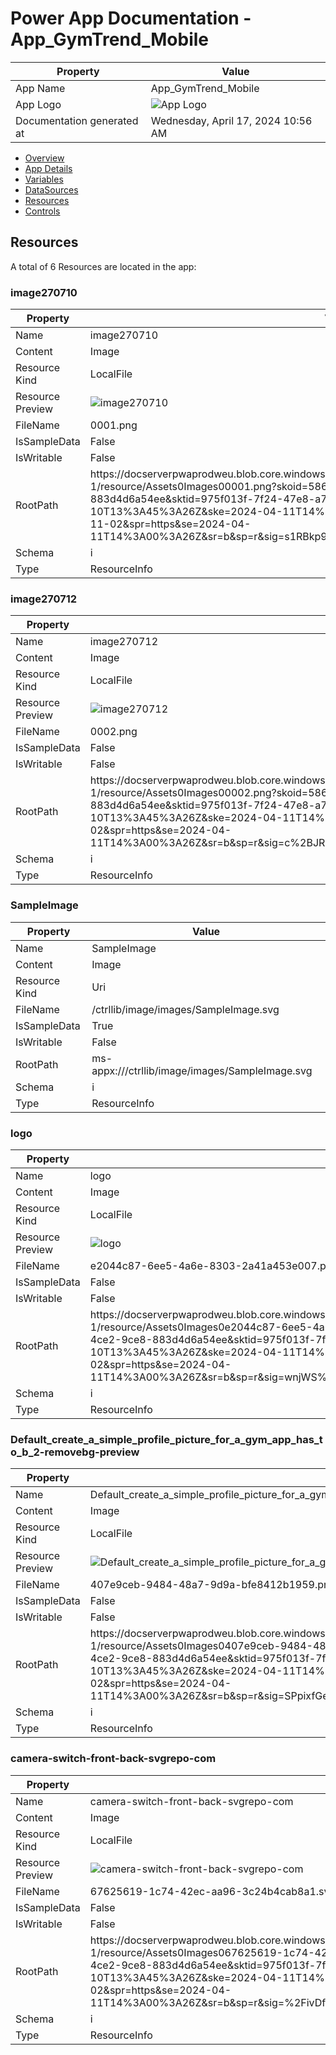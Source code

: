 ﻿# Power App Documentation \- App\_GymTrend\_Mobile

| Property                   | Value                                   |
| -------------------------- | --------------------------------------- |
| App Name                   | App\_GymTrend\_Mobile                   |
| App Logo                   | ![App Logo](resources/applogoSmall.png) |
| Documentation generated at | Wednesday, April 17, 2024 10:56 AM      |

- [Overview](index-App_GymTrend_Mobile.md)
- [App Details](appdetails-App_GymTrend_Mobile.md)
- [Variables](variables-App_GymTrend_Mobile.md)
- [DataSources](datasources-App_GymTrend_Mobile.md)
- [Resources](resources-App_GymTrend_Mobile.md)
- [Controls](controls-App_GymTrend_Mobile.md)

## Resources

A total of 6 Resources are located in the app:

### image270710

| Property         | Value                                                                                                                                                                                                                                                                                                                                                                                                                                                    |
| ---------------- | -------------------------------------------------------------------------------------------------------------------------------------------------------------------------------------------------------------------------------------------------------------------------------------------------------------------------------------------------------------------------------------------------------------------------------------------------------- |
| Name             | image270710                                                                                                                                                                                                                                                                                                                                                                                                                                              |
| Content          | Image                                                                                                                                                                                                                                                                                                                                                                                                                                                    |
| Resource Kind    | LocalFile                                                                                                                                                                                                                                                                                                                                                                                                                                                |
| Resource Preview | ![image270710](resources/0001.png)                                                                                                                                                                                                                                                                                                                                                                                                                       |
| FileName         | 0001.png                                                                                                                                                                                                                                                                                                                                                                                                                                                 |
| IsSampleData     | False                                                                                                                                                                                                                                                                                                                                                                                                                                                    |
| IsWritable       | False                                                                                                                                                                                                                                                                                                                                                                                                                                                    |
| RootPath         | https:\/\/docserverpwaprodweu.blob.core.windows.net\/9dd8ba6a\-9231\-43db\-8123\-9c442733a31d\-1\/resource\/Assets0Images00001.png?skoid\=58690ece\-ec83\-4ce2\-9ce8\-883d4d6a54ee&sktid\=975f013f\-7f24\-47e8\-a7d3\-abc4752bf346&skt\=2024\-04\-10T13%3A45%3A26Z&ske\=2024\-04\-11T14%3A00%3A26Z&sks\=b&skv\=2022\-11\-02&sv\=2022\-11\-02&spr\=https&se\=2024\-04\-11T14%3A00%3A26Z&sr\=b&sp\=r&sig\=s1RBkp9LedwElfmKVTCM8zJRXeC%2B1HKiZ1v6FuacTr0%3D |
| Schema           | i                                                                                                                                                                                                                                                                                                                                                                                                                                                        |
| Type             | ResourceInfo                                                                                                                                                                                                                                                                                                                                                                                                                                             |

### image270712

| Property         | Value                                                                                                                                                                                                                                                                                                                                                                                                                                                      |
| ---------------- | ---------------------------------------------------------------------------------------------------------------------------------------------------------------------------------------------------------------------------------------------------------------------------------------------------------------------------------------------------------------------------------------------------------------------------------------------------------- |
| Name             | image270712                                                                                                                                                                                                                                                                                                                                                                                                                                                |
| Content          | Image                                                                                                                                                                                                                                                                                                                                                                                                                                                      |
| Resource Kind    | LocalFile                                                                                                                                                                                                                                                                                                                                                                                                                                                  |
| Resource Preview | ![image270712](resources/0002.png)                                                                                                                                                                                                                                                                                                                                                                                                                         |
| FileName         | 0002.png                                                                                                                                                                                                                                                                                                                                                                                                                                                   |
| IsSampleData     | False                                                                                                                                                                                                                                                                                                                                                                                                                                                      |
| IsWritable       | False                                                                                                                                                                                                                                                                                                                                                                                                                                                      |
| RootPath         | https:\/\/docserverpwaprodweu.blob.core.windows.net\/9dd8ba6a\-9231\-43db\-8123\-9c442733a31d\-1\/resource\/Assets0Images00002.png?skoid\=58690ece\-ec83\-4ce2\-9ce8\-883d4d6a54ee&sktid\=975f013f\-7f24\-47e8\-a7d3\-abc4752bf346&skt\=2024\-04\-10T13%3A45%3A26Z&ske\=2024\-04\-11T14%3A00%3A26Z&sks\=b&skv\=2022\-11\-02&sv\=2022\-11\-02&spr\=https&se\=2024\-04\-11T14%3A00%3A26Z&sr\=b&sp\=r&sig\=c%2BJR2Ttf1Ly%2BYG9LBVmTdyG1e3CdkExgdHNuukQe48A%3D |
| Schema           | i                                                                                                                                                                                                                                                                                                                                                                                                                                                          |
| Type             | ResourceInfo                                                                                                                                                                                                                                                                                                                                                                                                                                               |

### SampleImage

| Property      | Value                                                  |
| ------------- | ------------------------------------------------------ |
| Name          | SampleImage                                            |
| Content       | Image                                                  |
| Resource Kind | Uri                                                    |
| FileName      | \/ctrllib\/image\/images\/SampleImage.svg              |
| IsSampleData  | True                                                   |
| IsWritable    | False                                                  |
| RootPath      | ms\-appx:\/\/\/ctrllib\/image\/images\/SampleImage.svg |
| Schema        | i                                                      |
| Type          | ResourceInfo                                           |

### logo

| Property         | Value                                                                                                                                                                                                                                                                                                                                                                                                                                                                                        |
| ---------------- | -------------------------------------------------------------------------------------------------------------------------------------------------------------------------------------------------------------------------------------------------------------------------------------------------------------------------------------------------------------------------------------------------------------------------------------------------------------------------------------------- |
| Name             | logo                                                                                                                                                                                                                                                                                                                                                                                                                                                                                         |
| Content          | Image                                                                                                                                                                                                                                                                                                                                                                                                                                                                                        |
| Resource Kind    | LocalFile                                                                                                                                                                                                                                                                                                                                                                                                                                                                                    |
| Resource Preview | ![logo](resources/e2044c87-6ee5-4a6e-8303-2a41a453e007.png)                                                                                                                                                                                                                                                                                                                                                                                                                                  |
| FileName         | e2044c87\-6ee5\-4a6e\-8303\-2a41a453e007.png                                                                                                                                                                                                                                                                                                                                                                                                                                                 |
| IsSampleData     | False                                                                                                                                                                                                                                                                                                                                                                                                                                                                                        |
| IsWritable       | False                                                                                                                                                                                                                                                                                                                                                                                                                                                                                        |
| RootPath         | https:\/\/docserverpwaprodweu.blob.core.windows.net\/9dd8ba6a\-9231\-43db\-8123\-9c442733a31d\-1\/resource\/Assets0Images0e2044c87\-6ee5\-4a6e\-8303\-2a41a453e007.png?skoid\=58690ece\-ec83\-4ce2\-9ce8\-883d4d6a54ee&sktid\=975f013f\-7f24\-47e8\-a7d3\-abc4752bf346&skt\=2024\-04\-10T13%3A45%3A26Z&ske\=2024\-04\-11T14%3A00%3A26Z&sks\=b&skv\=2022\-11\-02&sv\=2022\-11\-02&spr\=https&se\=2024\-04\-11T14%3A00%3A26Z&sr\=b&sp\=r&sig\=wnjWS%2FVk5WgeoxYGufMYpn9BnVDx2Tpmk6TH6mHjH3w%3D |
| Schema           | i                                                                                                                                                                                                                                                                                                                                                                                                                                                                                            |
| Type             | ResourceInfo                                                                                                                                                                                                                                                                                                                                                                                                                                                                                 |

### Default\_create\_a\_simple\_profile\_picture\_for\_a\_gym\_app\_has\_to\_b\_2\-removebg\-preview

| Property         | Value                                                                                                                                                                                                                                                                                                                                                                                                                                                                                          |
| ---------------- | ---------------------------------------------------------------------------------------------------------------------------------------------------------------------------------------------------------------------------------------------------------------------------------------------------------------------------------------------------------------------------------------------------------------------------------------------------------------------------------------------- |
| Name             | Default\_create\_a\_simple\_profile\_picture\_for\_a\_gym\_app\_has\_to\_b\_2\-removebg\-preview                                                                                                                                                                                                                                                                                                                                                                                               |
| Content          | Image                                                                                                                                                                                                                                                                                                                                                                                                                                                                                          |
| Resource Kind    | LocalFile                                                                                                                                                                                                                                                                                                                                                                                                                                                                                      |
| Resource Preview | ![Default\_create\_a\_simple\_profile\_picture\_for\_a\_gym\_app\_has\_to\_b\_2\-removebg\-preview](resources/407e9ceb-9484-48a7-9d9a-bfe8412b1959.png)                                                                                                                                                                                                                                                                                                                                        |
| FileName         | 407e9ceb\-9484\-48a7\-9d9a\-bfe8412b1959.png                                                                                                                                                                                                                                                                                                                                                                                                                                                   |
| IsSampleData     | False                                                                                                                                                                                                                                                                                                                                                                                                                                                                                          |
| IsWritable       | False                                                                                                                                                                                                                                                                                                                                                                                                                                                                                          |
| RootPath         | https:\/\/docserverpwaprodweu.blob.core.windows.net\/9dd8ba6a\-9231\-43db\-8123\-9c442733a31d\-1\/resource\/Assets0Images0407e9ceb\-9484\-48a7\-9d9a\-bfe8412b1959.png?skoid\=58690ece\-ec83\-4ce2\-9ce8\-883d4d6a54ee&sktid\=975f013f\-7f24\-47e8\-a7d3\-abc4752bf346&skt\=2024\-04\-10T13%3A45%3A26Z&ske\=2024\-04\-11T14%3A00%3A26Z&sks\=b&skv\=2022\-11\-02&sv\=2022\-11\-02&spr\=https&se\=2024\-04\-11T14%3A00%3A26Z&sr\=b&sp\=r&sig\=SPpixfGeJ1RP78kLMcQbB%2BJTWX62pITJ0CYx%2BZ9Yq3k%3D |
| Schema           | i                                                                                                                                                                                                                                                                                                                                                                                                                                                                                              |
| Type             | ResourceInfo                                                                                                                                                                                                                                                                                                                                                                                                                                                                                   |

### camera\-switch\-front\-back\-svgrepo\-com

| Property         | Value                                                                                                                                                                                                                                                                                                                                                                                                                                                                                            |
| ---------------- | ------------------------------------------------------------------------------------------------------------------------------------------------------------------------------------------------------------------------------------------------------------------------------------------------------------------------------------------------------------------------------------------------------------------------------------------------------------------------------------------------ |
| Name             | camera\-switch\-front\-back\-svgrepo\-com                                                                                                                                                                                                                                                                                                                                                                                                                                                        |
| Content          | Image                                                                                                                                                                                                                                                                                                                                                                                                                                                                                            |
| Resource Kind    | LocalFile                                                                                                                                                                                                                                                                                                                                                                                                                                                                                        |
| Resource Preview | ![camera\-switch\-front\-back\-svgrepo\-com](resources/67625619-1c74-42ec-aa96-3c24b4cab8a1.svg)                                                                                                                                                                                                                                                                                                                                                                                                 |
| FileName         | 67625619\-1c74\-42ec\-aa96\-3c24b4cab8a1.svg                                                                                                                                                                                                                                                                                                                                                                                                                                                     |
| IsSampleData     | False                                                                                                                                                                                                                                                                                                                                                                                                                                                                                            |
| IsWritable       | False                                                                                                                                                                                                                                                                                                                                                                                                                                                                                            |
| RootPath         | https:\/\/docserverpwaprodweu.blob.core.windows.net\/9dd8ba6a\-9231\-43db\-8123\-9c442733a31d\-1\/resource\/Assets0Images067625619\-1c74\-42ec\-aa96\-3c24b4cab8a1.svg?skoid\=58690ece\-ec83\-4ce2\-9ce8\-883d4d6a54ee&sktid\=975f013f\-7f24\-47e8\-a7d3\-abc4752bf346&skt\=2024\-04\-10T13%3A45%3A26Z&ske\=2024\-04\-11T14%3A00%3A26Z&sks\=b&skv\=2022\-11\-02&sv\=2022\-11\-02&spr\=https&se\=2024\-04\-11T14%3A00%3A26Z&sr\=b&sp\=r&sig\=%2FivDf5gxtxxyGy5gT30zW%2Bn%2F7lWEFiDj19cwhw7wrGE%3D |
| Schema           | i                                                                                                                                                                                                                                                                                                                                                                                                                                                                                                |
| Type             | ResourceInfo                                                                                                                                                                                                                                                                                                                                                                                                                                                                                     |
